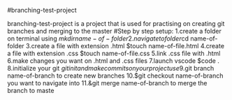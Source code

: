 #branching-test-project

branching-test-project is a project that is used for practising on creating git branches and merging to the master
#Step by step setup: 
1.create a folder on terminal using $mkdir name-of-folder 
2.navigate to folder$cd name-of-folder 
3.create a file with extension .html $touch name-of-file.html 
4.create a file with extension .css $touch name-of-file.css 
5.link .css file with .html 
6.make changes you want on .html and .css files 
7.launch vscode $code . 
8.initialize your git $git init and make commits on your project use 
9.$git branch name-of-branch to create new branches 
10.$git checkout name-of-branch you want to navigate into 
11.&git merge name-of-branch to merge the branch to maste
